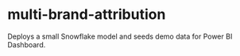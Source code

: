 # multi-brand-attribution
Deploys a small Snowflake model and seeds demo data for Power BI Dashboard.
